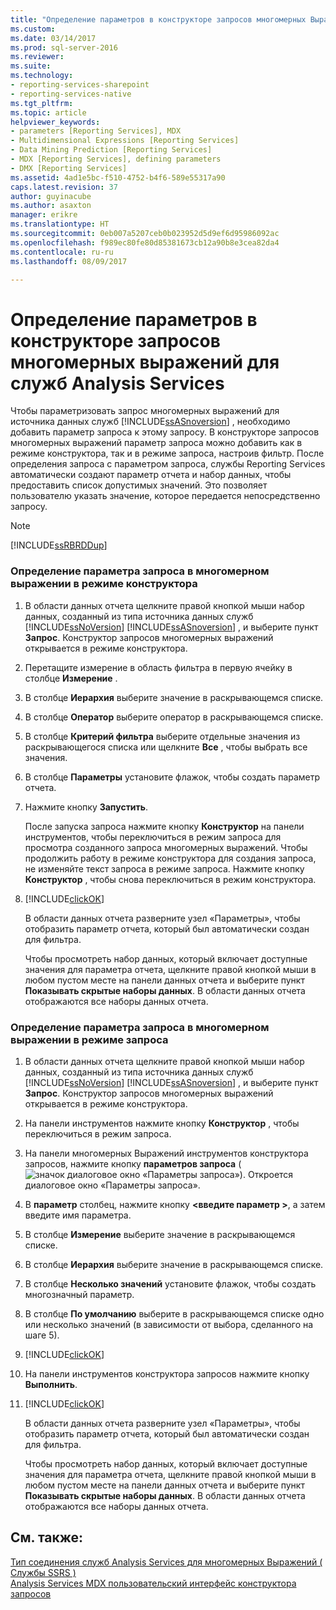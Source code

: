 ```yaml
---
title: "Определение параметров в конструкторе запросов многомерных Выражений для служб Analysis Services | Документы Microsoft"
ms.custom: 
ms.date: 03/14/2017
ms.prod: sql-server-2016
ms.reviewer: 
ms.suite: 
ms.technology:
- reporting-services-sharepoint
- reporting-services-native
ms.tgt_pltfrm: 
ms.topic: article
helpviewer_keywords:
- parameters [Reporting Services], MDX
- Multidimensional Expressions [Reporting Services]
- Data Mining Prediction [Reporting Services]
- MDX [Reporting Services], defining parameters
- DMX [Reporting Services]
ms.assetid: 4ad1e5bc-f510-4752-b4f6-589e55317a90
caps.latest.revision: 37
author: guyinacube
ms.author: asaxton
manager: erikre
ms.translationtype: HT
ms.sourcegitcommit: 0eb007a5207ceb0b023952d5d9ef6d95986092ac
ms.openlocfilehash: f989ec80fe80d85381673cb12a90b8e3cea82da4
ms.contentlocale: ru-ru
ms.lasthandoff: 08/09/2017

---
```

# <a name="define-parameters-in-the-mdx-query-designer-for-analysis-services"></a>Определение параметров в конструкторе запросов многомерных выражений для служб Analysis Services
  Чтобы параметризовать запрос многомерных выражений для источника данных служб [!INCLUDE[ssASnoversion](../../includes/ssasnoversion-md.md)] , необходимо добавить параметр запроса к этому запросу. В конструкторе запросов многомерных выражений параметр запроса можно добавить как в режиме конструктора, так и в режиме запроса, настроив фильтр. После определения запроса с параметром запроса, службы Reporting Services автоматически создают параметр отчета и набор данных, чтобы предоставить список допустимых значений. Это позволяет пользователю указать значение, которое передается непосредственно запросу.  
  
> [!NOTE]  
>  [!INCLUDE[ssRBRDDup](../../includes/ssrbrddup-md.md)]  
  
### <a name="to-define-a-query-parameter-in-mdx-in-design-mode"></a>Определение параметра запроса в многомерном выражении в режиме конструктора  
  
1.  В области данных отчета щелкните правой кнопкой мыши набор данных, созданный из типа источника данных служб [!INCLUDE[ssNoVersion](../../includes/ssnoversion-md.md)] [!INCLUDE[ssASnoversion](../../includes/ssasnoversion-md.md)] , и выберите пункт **Запрос**. Конструктор запросов многомерных выражений открывается в режиме конструктора.  
  
2.  Перетащите измерение в область фильтра в первую ячейку в столбце **Измерение** .  
  
3.  В столбце **Иерархия** выберите значение в раскрывающемся списке.  
  
4.  В столбце **Оператор** выберите оператор в раскрывающемся списке.  
  
5.  В столбце **Критерий фильтра** выберите отдельные значения из раскрывающегося списка или щелкните **Все** , чтобы выбрать все значения.  
  
6.  В столбце **Параметры** установите флажок, чтобы создать параметр отчета.  
  
7.  Нажмите кнопку **Запустить**.  
  
     После запуска запроса нажмите кнопку **Конструктор** на панели инструментов, чтобы переключиться в режим запроса для просмотра созданного запроса многомерных выражений. Чтобы продолжить работу в режиме конструктора для создания запроса, не изменяйте текст запроса в режиме запроса. Нажмите кнопку **Конструктор** , чтобы снова переключиться в режим конструктора.  
  
8.  [!INCLUDE[clickOK](../../includes/clickok-md.md)]  
  
     В области данных отчета разверните узел «Параметры», чтобы отобразить параметр отчета, который был автоматически создан для фильтра.  
  
     Чтобы просмотреть набор данных, который включает доступные значения для параметра отчета, щелкните правой кнопкой мыши в любом пустом месте на панели данных отчета и выберите пункт **Показывать скрытые наборы данных**. В области данных отчета отображаются все наборы данных отчета.  
  
### <a name="to-define-a-query-parameter-in-mdx-in-query-mode"></a>Определение параметра запроса в многомерном выражении в режиме запроса  
  
1.  В области данных отчета щелкните правой кнопкой мыши набор данных, созданный из типа источника данных служб [!INCLUDE[ssNoVersion](../../includes/ssnoversion-md.md)] [!INCLUDE[ssASnoversion](../../includes/ssasnoversion-md.md)] , и выберите пункт **Запрос**. Конструктор запросов многомерных выражений открывается в режиме конструктора.  
  
2.  На панели инструментов нажмите кнопку **Конструктор** , чтобы переключиться в режим запроса.  
  
3.  На панели многомерных Выражений инструментов конструктора запросов, нажмите кнопку **параметров запроса** (![значок диалоговое окно «Параметры запроса»](../../reporting-services/report-data/media/iconqueryparameter.gif "значок диалоговое окно «Параметры запроса»")). Откроется диалоговое окно «Параметры запроса».  
  
4.  В **параметр** столбец, нажмите кнопку  **\<введите параметр >**, а затем введите имя параметра.  
  
5.  В столбце **Измерение** выберите значение в раскрывающемся списке.  
  
6.  В столбце **Иерархия** выберите значение в раскрывающемся списке.  
  
7.  В столбце **Несколько значений** установите флажок, чтобы создать многозначный параметр.  
  
8.  В столбце **По умолчанию** выберите в раскрывающемся списке одно или несколько значений (в зависимости от выбора, сделанного на шаге 5).  
  
9. [!INCLUDE[clickOK](../../includes/clickok-md.md)]  
  
10. На панели инструментов конструктора запросов нажмите кнопку **Выполнить**.  
  
11. [!INCLUDE[clickOK](../../includes/clickok-md.md)]  
  
     В области данных отчета разверните узел «Параметры», чтобы отобразить параметр отчета, который был автоматически создан для фильтра.  
  
     Чтобы просмотреть набор данных, который включает доступные значения для параметра отчета, щелкните правой кнопкой мыши в любом пустом месте на панели данных отчета и выберите пункт **Показывать скрытые наборы данных**. В области данных отчета отображаются все наборы данных отчета.  
  
## <a name="see-also"></a>См. также:  
 [Тип соединения служб Analysis Services для многомерных Выражений &#40; Службы SSRS &#41;](../../reporting-services/report-data/analysis-services-connection-type-for-mdx-ssrs.md)   
 [Analysis Services MDX пользовательский интерфейс конструктора запросов](../../reporting-services/report-data/analysis-services-mdx-query-designer-user-interface.md)  
  
  

